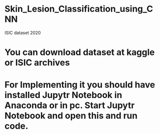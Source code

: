 # Skin_Lesion_Classification_using_CNN
ISIC dataset 2020

# You can download dataset at kaggle or ISIC archives 
# For Implementing it you should have installed Jupytr Notebook in Anaconda or in pc. Start Jupytr Notebook and open this and run code. 
